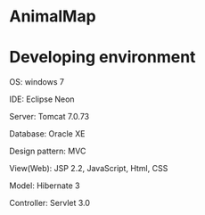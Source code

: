 # AnimalMap

# Developing environment

OS: windows 7

IDE: Eclipse Neon

Server: Tomcat 7.0.73

Database: Oracle XE

Design pattern: MVC

View(Web): JSP 2.2, JavaScript, Html, CSS

Model: Hibernate 3

Controller: Servlet 3.0